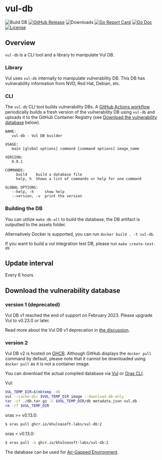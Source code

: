 # vul-db 

![Build DB](https://github.com/khulnasoft-labs/vul-db/workflows/Vul%20DB/badge.svg)
[![GitHub Release][release-img]][release]
![Downloads][download]
[![Go Report Card][report-card-img]][report-card]
[![Go Doc][go-doc-img]][go-doc]
[![License][license-img]][license]

[download]: https://img.shields.io/github/downloads/khulnasoft-labs/vul-db/total?logo=github
[release-img]: https://img.shields.io/github/release/khulnasoft-labs/vul-db.svg?logo=github
[release]: https://github.com/khulnasoft-labs/vul-db/releases
[report-card-img]: https://goreportcard.com/badge/github.com/khulnasoft-labs/vul-db
[report-card]: https://goreportcard.com/report/github.com/khulnasoft-labs/vul-db
[go-doc-img]: https://godoc.org/github.com/khulnasoft-labs/vul-db?status.svg
[go-doc]: https://godoc.org/github.com/khulnasoft-labs/vul-db
[code-cov]: https://codecov.io/gh/khulnasoft-labs/vul-db/branch/main/graph/badge.svg
[license-img]: https://img.shields.io/badge/License-Apache%202.0-blue.svg
[license]: https://github.com/khulnasoft-labs/vul-db/blob/main/LICENSE

## Overview
`vul-db` is a CLI tool and a library to manipulate Vul DB.

### Library
Vul uses `vul-db` internally to manipulate vulnerability DB. This DB has vulnerability information from NVD, Red Hat, Debian, etc.

### CLI
The `vul-db` CLI tool builds vulnerability DBs. A [GitHub Actions workflow](.github/workflows/cron.yml)
periodically builds a fresh version of the vulnerability DB using `vul-db` and uploads it to the GitHub
Container Registry (see [Download the vulnerability database](#download-the-vulnerability-database) below).

```
NAME:
   vul-db - Vul DB builder

USAGE:
   main [global options] command [command options] image_name

VERSION:
   0.0.1

COMMANDS:
     build    build a database file
     help, h  Shows a list of commands or help for one command

GLOBAL OPTIONS:
   --help, -h     show help
   --version, -v  print the version
```

### Building the DB
You can utilize `make db-all` to build the database, the DB artifact is outputted to the assets folder.

Alternatively Docker is supported, you can run `docker build . -t vul-db`.

If you want to build a vul integration test DB, please run `make create-test-db`

## Update interval
Every 6 hours

## Download the vulnerability database
### version 1 (deprecated)
Vul DB v1 reached the end of support on February 2023. Please upgrade Vul to v0.23.0 or later.

Read more about the Vul DB v1 deprecation in [the discussion](https://github.com/khulnasoft-labs/vul/discussions/1653).

### version 2
Vul DB v2 is hosted on [GHCR](https://github.com/orgs/khulnasoft-labs/packages/container/package/vul-db).
Although GitHub displays the `docker pull` command by default, please note that it cannot be downloaded using `docker pull` as it is not a container image.

You can download the actual compiled database via [Vul](https://khulnasoft-labs.github.io/vul/) or [Oras CLI](https://oras.land/cli/).

Vul:
```sh
VUL_TEMP_DIR=$(mktemp -d)
vul --cache-dir $VUL_TEMP_DIR image --download-db-only
tar -cf ./db.tar.gz -C $VUL_TEMP_DIR/db metadata.json vul.db
rm -rf $VUL_TEMP_DIR
```
oras >= v0.13.0:
```sh
$ oras pull ghcr.io/khulnasoft-labs/vul-db:2
```

oras < v0.13.0:
```sh
$ oras pull -a ghcr.io/khulnasoft-labs/vul-db:2
```
The database can be used for [Air-Gapped Environment](https://khulnasoft-labs.github.io/vul/latest/docs/advanced/air-gap/).
